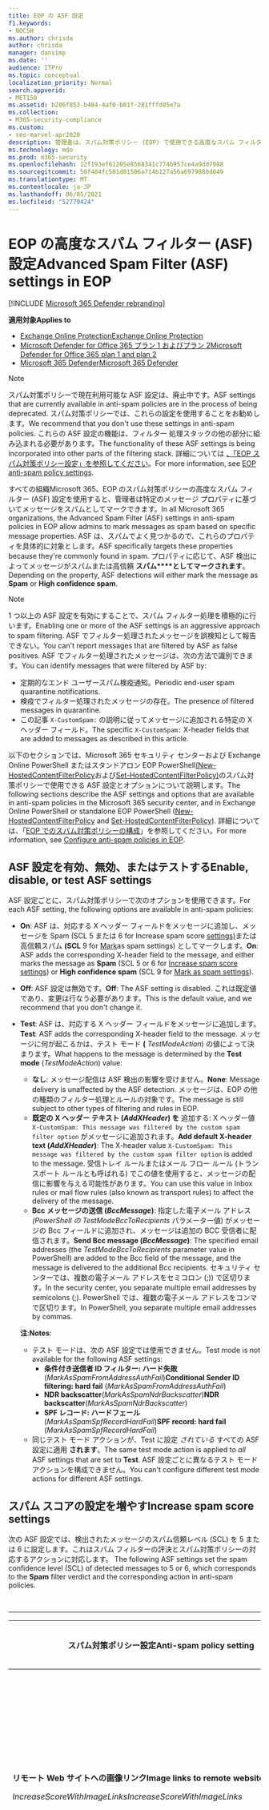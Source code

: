 ```yaml
---
title: EOP の ASF 設定
f1.keywords:
- NOCSH
ms.author: chrisda
author: chrisda
manager: dansimp
ms.date: ''
audience: ITPro
ms.topic: conceptual
localization_priority: Normal
search.appverid:
- MET150
ms.assetid: b286f853-b484-4af0-b01f-281fffd85e7a
ms.collection:
- M365-security-compliance
ms.custom:
- seo-marvel-apr2020
description: 管理者は、スパム対策ポリシー (EOP) で使用できる高度なスパム フィルター (ASF) 設定Exchange Online Protectionできます。
ms.technology: mdo
ms.prod: m365-security
ms.openlocfilehash: 12f193ef61205e8568341c774b957ce4a9dd7988
ms.sourcegitcommit: 50f484fc501d81506a714b127a56a6979888d849
ms.translationtype: MT
ms.contentlocale: ja-JP
ms.lasthandoff: 06/05/2021
ms.locfileid: "52779424"
---
```

# <a name="advanced-spam-filter-asf-settings-in-eop"></a><span data-ttu-id="37d8f-103">EOP の高度なスパム フィルター (ASF) 設定</span><span class="sxs-lookup"><span data-stu-id="37d8f-103">Advanced Spam Filter (ASF) settings in EOP</span></span>

[!INCLUDE [Microsoft 365 Defender rebranding](../includes/microsoft-defender-for-office.md)]

<span data-ttu-id="37d8f-104">**適用対象**</span><span class="sxs-lookup"><span data-stu-id="37d8f-104">**Applies to**</span></span>
- [<span data-ttu-id="37d8f-105">Exchange Online Protection</span><span class="sxs-lookup"><span data-stu-id="37d8f-105">Exchange Online Protection</span></span>](exchange-online-protection-overview.md)
- [<span data-ttu-id="37d8f-106">Microsoft Defender for Office 365 プラン 1 およびプラン 2</span><span class="sxs-lookup"><span data-stu-id="37d8f-106">Microsoft Defender for Office 365 plan 1 and plan 2</span></span>](defender-for-office-365.md)
- [<span data-ttu-id="37d8f-107">Microsoft 365 Defender</span><span class="sxs-lookup"><span data-stu-id="37d8f-107">Microsoft 365 Defender</span></span>](../defender/microsoft-365-defender.md)

> [!NOTE]
> <span data-ttu-id="37d8f-108">スパム対策ポリシーで現在利用可能な ASF 設定は、廃止中です。</span><span class="sxs-lookup"><span data-stu-id="37d8f-108">ASF settings that are currently available in anti-spam policies are in the process of being deprecated.</span></span> <span data-ttu-id="37d8f-109">スパム対策ポリシーでは、これらの設定を使用することをお勧めします。</span><span class="sxs-lookup"><span data-stu-id="37d8f-109">We recommend that you don't use these settings in anti-spam policies.</span></span> <span data-ttu-id="37d8f-110">これらの ASF 設定の機能は、フィルター 処理スタックの他の部分に組み込まれる必要があります。</span><span class="sxs-lookup"><span data-stu-id="37d8f-110">The functionality of these ASF settings is being incorporated into other parts of the filtering stack.</span></span> <span data-ttu-id="37d8f-111">詳細については [、「EOP スパム対策ポリシー設定」を参照してください](recommended-settings-for-eop-and-office365.md#eop-anti-spam-policy-settings)。</span><span class="sxs-lookup"><span data-stu-id="37d8f-111">For more information, see [EOP anti-spam policy settings](recommended-settings-for-eop-and-office365.md#eop-anti-spam-policy-settings).</span></span>

<span data-ttu-id="37d8f-112">すべての組織Microsoft 365、EOP のスパム対策ポリシーの高度なスパム フィルター (ASF) 設定を使用すると、管理者は特定のメッセージ プロパティに基づいてメッセージをスパムとしてマークできます。</span><span class="sxs-lookup"><span data-stu-id="37d8f-112">In all Microsoft 365 organizations, the Advanced Spam Filter (ASF) settings in anti-spam policies in EOP allow admins to mark messages as spam based on specific message properties.</span></span> <span data-ttu-id="37d8f-113">ASF は、スパムでよく見つかるので、これらのプロパティを具体的に対象とします。</span><span class="sxs-lookup"><span data-stu-id="37d8f-113">ASF specifically targets these properties because they're commonly found in spam.</span></span> <span data-ttu-id="37d8f-114">プロパティに応じて、ASF 検出によってメッセージがスパムまたは高信頼 **スパム\*\*\*\*としてマークされます**。</span><span class="sxs-lookup"><span data-stu-id="37d8f-114">Depending on the property, ASF detections will either mark the message as **Spam** or **High confidence spam**.</span></span>

> [!NOTE]
> <span data-ttu-id="37d8f-115">1 つ以上の ASF 設定を有効にすることで、スパム フィルター処理を積極的に行います。</span><span class="sxs-lookup"><span data-stu-id="37d8f-115">Enabling one or more of the ASF settings is an aggressive approach to spam filtering.</span></span> <span data-ttu-id="37d8f-116">ASF でフィルター処理されたメッセージを誤検知として報告できない。</span><span class="sxs-lookup"><span data-stu-id="37d8f-116">You can't report messages that are filtered by ASF as false positives.</span></span> <span data-ttu-id="37d8f-117">ASF でフィルター処理されたメッセージは、次の方法で識別できます。</span><span class="sxs-lookup"><span data-stu-id="37d8f-117">You can identify messages that were filtered by ASF by:</span></span>
>
> - <span data-ttu-id="37d8f-118">定期的なエンド ユーザースパム検疫通知。</span><span class="sxs-lookup"><span data-stu-id="37d8f-118">Periodic end-user spam quarantine notifications.</span></span>
> - <span data-ttu-id="37d8f-119">検疫でフィルター処理されたメッセージの存在。</span><span class="sxs-lookup"><span data-stu-id="37d8f-119">The presence of filtered messages in quarantine.</span></span>
> - <span data-ttu-id="37d8f-120">この記事 `X-CustomSpam:` の説明に従ってメッセージに追加される特定の X ヘッダー フィールド。</span><span class="sxs-lookup"><span data-stu-id="37d8f-120">The specific `X-CustomSpam:` X-header fields that are added to messages as described in this article.</span></span>

<span data-ttu-id="37d8f-121">以下のセクションでは、Microsoft 365 セキュリティ センターおよび Exchange Online PowerShell またはスタンドアロン EOP PowerShell[(New-HostedContentFilterPolicy](/powershell/module/exchange/new-hostedcontentfilterpolicy)および[Set-HostedContentFilterPolicy)](/powershell/module/exchange/set-hostedcontentfilterpolicy)のスパム対策ポリシーで使用できる ASF 設定とオプションについて説明します。</span><span class="sxs-lookup"><span data-stu-id="37d8f-121">The following sections describe the ASF settings and options that are available in anti-spam policies in the Microsoft 365 security center, and in Exchange Online PowerShell or standalone EOP PowerShell ([New-HostedContentFilterPolicy](/powershell/module/exchange/new-hostedcontentfilterpolicy) and [Set-HostedContentFilterPolicy](/powershell/module/exchange/set-hostedcontentfilterpolicy)).</span></span> <span data-ttu-id="37d8f-122">詳細については、「[EOP でのスパム対策ポリシーの構成](configure-your-spam-filter-policies.md)」を参照してください。</span><span class="sxs-lookup"><span data-stu-id="37d8f-122">For more information, see [Configure anti-spam policies in EOP](configure-your-spam-filter-policies.md).</span></span>

## <a name="enable-disable-or-test-asf-settings"></a><span data-ttu-id="37d8f-123">ASF 設定を有効、無効、またはテストする</span><span class="sxs-lookup"><span data-stu-id="37d8f-123">Enable, disable, or test ASF settings</span></span>

<span data-ttu-id="37d8f-124">ASF 設定ごとに、スパム対策ポリシーで次のオプションを使用できます。</span><span class="sxs-lookup"><span data-stu-id="37d8f-124">For each ASF setting, the following options are available in anti-spam policies:</span></span>

- <span data-ttu-id="37d8f-125">**On**: ASF は、対応する X ヘッダー フィールドをメッセージに追加し、メッセージを Spam (SCL 5 または 6 for Increase spam score [settings)](#increase-spam-score-settings)または高信頼スパム **(SCL** 9 for [Mark](#mark-as-spam-settings)as spam settings) としてマークします。</span><span class="sxs-lookup"><span data-stu-id="37d8f-125">**On**: ASF adds the corresponding X-header field to the message, and either marks the message as **Spam** (SCL 5 or 6 for [Increase spam score settings](#increase-spam-score-settings)) or **High confidence spam** (SCL 9 for [Mark as spam settings](#mark-as-spam-settings)).</span></span>
- <span data-ttu-id="37d8f-126">**Off**: ASF 設定は無効です。</span><span class="sxs-lookup"><span data-stu-id="37d8f-126">**Off**: The ASF setting is disabled.</span></span> <span data-ttu-id="37d8f-127">これは既定値であり、変更は行なう必要があります。</span><span class="sxs-lookup"><span data-stu-id="37d8f-127">This is the default value, and we recommend that you don't change it.</span></span>
- <span data-ttu-id="37d8f-128">**Test**: ASF は、対応する X ヘッダー フィールドをメッセージに追加します。</span><span class="sxs-lookup"><span data-stu-id="37d8f-128">**Test**: ASF adds the corresponding X-header field to the message.</span></span> <span data-ttu-id="37d8f-129">メッセージに何が起こるかは、テスト モード **(** *TestModeAction*) の値によって決まります。</span><span class="sxs-lookup"><span data-stu-id="37d8f-129">What happens to the message is determined by the **Test mode** (*TestModeAction*) value:</span></span>
  - <span data-ttu-id="37d8f-130">**なし**: メッセージ配信は ASF 検出の影響を受けません。</span><span class="sxs-lookup"><span data-stu-id="37d8f-130">**None**: Message delivery is unaffected by the ASF detection.</span></span> <span data-ttu-id="37d8f-131">メッセージは、EOP の他の種類のフィルター処理とルールの対象です。</span><span class="sxs-lookup"><span data-stu-id="37d8f-131">The message is still subject to other types of filtering and rules in EOP.</span></span>
  - <span data-ttu-id="37d8f-132">**既定の X ヘッダー テキスト (*AddXHeader*) を** 追加する: X ヘッダー値 `X-CustomSpam: This message was filtered by the custom spam filter option` がメッセージに追加されます。</span><span class="sxs-lookup"><span data-stu-id="37d8f-132">**Add default X-header text (*AddXHeader*)**: The X-header value `X-CustomSpam: This message was filtered by the custom spam filter option` is added to the message.</span></span> <span data-ttu-id="37d8f-133">受信トレイ ルールまたはメール フロー ルール (トランスポート ルールとも呼ばれる) でこの値を使用すると、メッセージの配信に影響を与える可能性があります。</span><span class="sxs-lookup"><span data-stu-id="37d8f-133">You can use this value in Inbox rules or mail flow rules (also known as transport rules) to affect the delivery of the message.</span></span>
  - <span data-ttu-id="37d8f-134">**Bcc メッセージの送信 (*BccMessage*)**: 指定した電子メール アドレス *(PowerShell の TestModeBccToRecipients* パラメーター値) がメッセージの Bcc フィールドに追加され、メッセージは追加の BCC 受信者に配信されます。</span><span class="sxs-lookup"><span data-stu-id="37d8f-134">**Send Bcc message (*BccMessage*)**: The specified email addresses (the *TestModeBccToRecipients* parameter value in PowerShell) are added to the Bcc field of the message, and the message is delivered to the additional Bcc recipients.</span></span> <span data-ttu-id="37d8f-135">セキュリティ センターでは、複数の電子メール アドレスをセミコロン (;)) で区切ります。</span><span class="sxs-lookup"><span data-stu-id="37d8f-135">In the security center, you separate multiple email addresses by semicolons (;).</span></span> <span data-ttu-id="37d8f-136">PowerShell では、複数の電子メール アドレスをコンマで区切ります。</span><span class="sxs-lookup"><span data-stu-id="37d8f-136">In PowerShell, you separate multiple email addresses by commas.</span></span>

  <span data-ttu-id="37d8f-137">**注**:</span><span class="sxs-lookup"><span data-stu-id="37d8f-137">**Notes**:</span></span>

  - <span data-ttu-id="37d8f-138">テスト モードは、次の ASF 設定では使用できません。</span><span class="sxs-lookup"><span data-stu-id="37d8f-138">Test mode is not available for the following ASF settings:</span></span>
    - <span data-ttu-id="37d8f-139">**条件付き送信者 ID フィルター: ハード失敗** (*MarkAsSpamFromAddressAuthFail*)</span><span class="sxs-lookup"><span data-stu-id="37d8f-139">**Conditional Sender ID filtering: hard fail** (*MarkAsSpamFromAddressAuthFail*)</span></span>
    - <span data-ttu-id="37d8f-140">**NDR backscatter**(*MarkAsSpamNdrBackscatter*)</span><span class="sxs-lookup"><span data-stu-id="37d8f-140">**NDR backscatter**(*MarkAsSpamNdrBackscatter*)</span></span>
    - <span data-ttu-id="37d8f-141">**SPF レコード: ハードフェール** (*MarkAsSpamSpfRecordHardFail*)</span><span class="sxs-lookup"><span data-stu-id="37d8f-141">**SPF record: hard fail** (*MarkAsSpamSpfRecordHardFail*)</span></span>
  - <span data-ttu-id="37d8f-142">同じテスト モード アクションが、Test に設定 *されている* すべての ASF 設定に適用 **されます**。</span><span class="sxs-lookup"><span data-stu-id="37d8f-142">The same test mode action is applied to *all* ASF settings that are set to **Test**.</span></span> <span data-ttu-id="37d8f-143">ASF 設定ごとに異なるテスト モードアクションを構成できません。</span><span class="sxs-lookup"><span data-stu-id="37d8f-143">You can't configure different test mode actions for different ASF settings.</span></span>

## <a name="increase-spam-score-settings"></a><span data-ttu-id="37d8f-144">スパム スコアの設定を増やす</span><span class="sxs-lookup"><span data-stu-id="37d8f-144">Increase spam score settings</span></span>

<span data-ttu-id="37d8f-145">次の ASF 設定では、検出されたメッセージのスパム信頼レベル (SCL) を 5 または 6 に設定します。これはスパム フィルターの評決とスパム対策ポリシーの対応するアクションに対応します。 </span><span class="sxs-lookup"><span data-stu-id="37d8f-145">The following ASF settings set the spam confidence level (SCL) of detected messages to 5 or 6, which corresponds to the **Spam** filter verdict and the corresponding action in anti-spam policies.</span></span>

<br>

****

|<span data-ttu-id="37d8f-146">スパム対策ポリシー設定</span><span class="sxs-lookup"><span data-stu-id="37d8f-146">Anti-spam policy setting</span></span>|<span data-ttu-id="37d8f-147">説明</span><span class="sxs-lookup"><span data-stu-id="37d8f-147">Description</span></span>|<span data-ttu-id="37d8f-148">X ヘッダーの追加</span><span class="sxs-lookup"><span data-stu-id="37d8f-148">X-header added</span></span>|
|---|---|---|
|<span data-ttu-id="37d8f-149">**リモート Web サイトへの画像リンク**</span><span class="sxs-lookup"><span data-stu-id="37d8f-149">**Image links to remote websites**</span></span> <p> <span data-ttu-id="37d8f-150">*IncreaseScoreWithImageLinks*</span><span class="sxs-lookup"><span data-stu-id="37d8f-150">*IncreaseScoreWithImageLinks*</span></span>|<span data-ttu-id="37d8f-151">リモート サイトへの HTML タグ リンクを含むメッセージ (http など) は、 `<Img>` スパムとしてマークされます。</span><span class="sxs-lookup"><span data-stu-id="37d8f-151">Messages that contain `<Img>` HTML tag links to remote sites (for example, using http) are marked as spam.</span></span>|`X-CustomSpam: Image links to remote sites`|
|<span data-ttu-id="37d8f-152">**URL 内の数値 IP アドレス**</span><span class="sxs-lookup"><span data-stu-id="37d8f-152">**Numeric IP address in URL**</span></span> <p> <span data-ttu-id="37d8f-153">*IncreaseScoreWithNumericIps*</span><span class="sxs-lookup"><span data-stu-id="37d8f-153">*IncreaseScoreWithNumericIps*</span></span>|<span data-ttu-id="37d8f-154">数値ベースの URL (通常は IP アドレス) を含むメッセージは、スパムとしてマークされます。</span><span class="sxs-lookup"><span data-stu-id="37d8f-154">Messages that contain numeric-based URLs (typically, IP addresses) are marked as spam.</span></span>|`X-CustomSpam: Numeric IP in URL`|
|<span data-ttu-id="37d8f-155">**別のポートに対する URL リダイレクト**</span><span class="sxs-lookup"><span data-stu-id="37d8f-155">**URL redirect to other port**</span></span> <p> <span data-ttu-id="37d8f-156">*IncreaseScoreWithRedirectToOtherPort*</span><span class="sxs-lookup"><span data-stu-id="37d8f-156">*IncreaseScoreWithRedirectToOtherPort*</span></span>|<span data-ttu-id="37d8f-157">80 (HTTP)、8080 (代替 HTTP)、または 443 (HTTPS) 以外の TCP ポートにリダイレクトするハイパーリンクを含むメッセージは、スパムとしてマークされます。</span><span class="sxs-lookup"><span data-stu-id="37d8f-157">Message that contain hyperlinks that redirect to TCP ports other than 80 (HTTP), 8080 (alternate HTTP), or 443 (HTTPS) are marked as spam.</span></span>|`X-CustomSpam: URL redirect to other port`|
|<span data-ttu-id="37d8f-158">**.biz または .info Web サイトへのリンク**</span><span class="sxs-lookup"><span data-stu-id="37d8f-158">**Links to .biz or .info websites**</span></span> <p> <span data-ttu-id="37d8f-159">*IncreaseScoreWithBizOrInfoUrls*</span><span class="sxs-lookup"><span data-stu-id="37d8f-159">*IncreaseScoreWithBizOrInfoUrls*</span></span>|<span data-ttu-id="37d8f-160">メッセージの本文 `.biz` に `.info` 含まれるメッセージまたはリンクは、スパムとしてマークされます。</span><span class="sxs-lookup"><span data-stu-id="37d8f-160">Messages that contain `.biz` or `.info` links in the body of the message are marked as spam.</span></span>|`X-CustomSpam: URL to .biz or .info websites`|
|

## <a name="mark-as-spam-settings"></a><span data-ttu-id="37d8f-161">スパム設定としてマークする</span><span class="sxs-lookup"><span data-stu-id="37d8f-161">Mark as spam settings</span></span>

<span data-ttu-id="37d8f-162">次の ASF 設定では、検出されたメッセージの SCL を 9に設定します。これは、高信頼スパム フィルターの評決とスパム対策ポリシーの対応するアクションに対応します。</span><span class="sxs-lookup"><span data-stu-id="37d8f-162">The following ASF settings set the SCL of detected messages to 9, which corresponds to the **High confidence spam** filter verdict and the corresponding action in anti-spam policies.</span></span>

<br>

****

|<span data-ttu-id="37d8f-163">スパム対策ポリシー設定</span><span class="sxs-lookup"><span data-stu-id="37d8f-163">Anti-spam policy setting</span></span>|<span data-ttu-id="37d8f-164">説明</span><span class="sxs-lookup"><span data-stu-id="37d8f-164">Description</span></span>|<span data-ttu-id="37d8f-165">X ヘッダーの追加</span><span class="sxs-lookup"><span data-stu-id="37d8f-165">X-header added</span></span>|
|---|---|---|
|<span data-ttu-id="37d8f-166">**空メッセージ**</span><span class="sxs-lookup"><span data-stu-id="37d8f-166">**Empty messages**</span></span> <p> <span data-ttu-id="37d8f-167">*MarkAsSpamEmptyMessages*</span><span class="sxs-lookup"><span data-stu-id="37d8f-167">*MarkAsSpamEmptyMessages*</span></span>|<span data-ttu-id="37d8f-168">件名がないメッセージ、メッセージ本文にコンテンツがない、添付ファイルがないメッセージは、高信頼スパムとしてマークされます。</span><span class="sxs-lookup"><span data-stu-id="37d8f-168">Messages with no subject, no content in the message body, and no attachments are marked as high confidence spam.</span></span>|`X-CustomSpam: Empty Message`|
|<span data-ttu-id="37d8f-169">**HTML の埋め込みタグ**</span><span class="sxs-lookup"><span data-stu-id="37d8f-169">**Embedded tags in HTML**</span></span> <p> <span data-ttu-id="37d8f-170">*MarkAsSpamEmbedTagsInHtml*</span><span class="sxs-lookup"><span data-stu-id="37d8f-170">*MarkAsSpamEmbedTagsInHtml*</span></span>|<span data-ttu-id="37d8f-171">HTML タグを含 `<embed>` むメッセージは、高信頼スパムとしてマークされます。</span><span class="sxs-lookup"><span data-stu-id="37d8f-171">Message that contain `<embed>` HTML tags are marked as high confidence spam.</span></span> <p> <span data-ttu-id="37d8f-172">このタグを使用すると、HTML ドキュメント (サウンド、ビデオ、画像など) にさまざまな種類のドキュメントを埋め込みできます。</span><span class="sxs-lookup"><span data-stu-id="37d8f-172">This tag allows the embedding of different kinds of documents in an HTML document (for example, sounds, videos, or pictures).</span></span>|`X-CustomSpam: Embed tag in html`|
|<span data-ttu-id="37d8f-173">**HTML 内の JavaScript または VBScript**</span><span class="sxs-lookup"><span data-stu-id="37d8f-173">**JavaScript or VBScript in HTML**</span></span> <p> <span data-ttu-id="37d8f-174">*MarkAsSpamJavaScriptInHtml*</span><span class="sxs-lookup"><span data-stu-id="37d8f-174">*MarkAsSpamJavaScriptInHtml*</span></span>|<span data-ttu-id="37d8f-175">Html で JavaScript またはスクリプト Visual Basicを使用するメッセージは、高信頼スパムとしてマークされます。</span><span class="sxs-lookup"><span data-stu-id="37d8f-175">Messages that use JavaScript or Visual Basic Script Edition in HTML are marked as high confidence spam.</span></span> <p> <span data-ttu-id="37d8f-176">これらのスクリプト言語は、電子メール メッセージで使用され、特定のアクションが自動的に発生します。</span><span class="sxs-lookup"><span data-stu-id="37d8f-176">These scripting languages are used in email messages to cause specific actions to automatically occur.</span></span>|`X-CustomSpam: Javascript or VBscript tags in HTML`|
|<span data-ttu-id="37d8f-177">**HTML 内の Form タグ**</span><span class="sxs-lookup"><span data-stu-id="37d8f-177">**Form tags in HTML**</span></span> <p> <span data-ttu-id="37d8f-178">*MarkAsSpamFormTagsInHtml*</span><span class="sxs-lookup"><span data-stu-id="37d8f-178">*MarkAsSpamFormTagsInHtml*</span></span>|<span data-ttu-id="37d8f-179">HTML タグを含 `<form>` むメッセージは、高信頼スパムとしてマークされます。</span><span class="sxs-lookup"><span data-stu-id="37d8f-179">Messages that contain `<form>` HTML tags are marked as high confidence spam.</span></span> <p> <span data-ttu-id="37d8f-180">このタグは、Web サイト フォームの作成に使用されます。</span><span class="sxs-lookup"><span data-stu-id="37d8f-180">This tag is used to create website forms.</span></span> <span data-ttu-id="37d8f-181">広告メールには、受信者から情報を要求するために、このタグが含まれていることがよくあります。</span><span class="sxs-lookup"><span data-stu-id="37d8f-181">Email advertisements often include this tag to solicit information from the recipient.</span></span>|`X-CustomSpam: Form tag in html`|
|<span data-ttu-id="37d8f-182">**HTML のフレームタグまたは iframe タグ**</span><span class="sxs-lookup"><span data-stu-id="37d8f-182">**Frame or iframe tags in HTML**</span></span> <p> <span data-ttu-id="37d8f-183">*MarkAsSpamFramesInHtml*</span><span class="sxs-lookup"><span data-stu-id="37d8f-183">*MarkAsSpamFramesInHtml*</span></span>|<span data-ttu-id="37d8f-184">タグまたは `<frame>` HTML タグを `<iframe>` 含むメッセージは、高信頼スパムとしてマークされます。</span><span class="sxs-lookup"><span data-stu-id="37d8f-184">Messages that contain `<frame>` or `<iframe>` HTML tags are marked as high confidence spam.</span></span> <p> <span data-ttu-id="37d8f-185">これらのタグは、テキストまたはグラフィックスを表示するためのページの書式を設定するために電子メール メッセージで使用されます。</span><span class="sxs-lookup"><span data-stu-id="37d8f-185">These tags are used in email messages to format the page for displaying text or graphics.</span></span>|`X-CustomSpam: IFRAME or FRAME in HTML`|
|<span data-ttu-id="37d8f-186">**HTML 内の Web バグ**</span><span class="sxs-lookup"><span data-stu-id="37d8f-186">**Web bugs in HTML**</span></span> <p> <span data-ttu-id="37d8f-187">*MarkAsSpamWebBugsInHtml*</span><span class="sxs-lookup"><span data-stu-id="37d8f-187">*MarkAsSpamWebBugsInHtml*</span></span>|<span data-ttu-id="37d8f-188">*Web バグ*(Web ビーコンとも呼ばれる) は、メッセージが受信者によって読み取られたかどうかを判断するために電子メール メッセージで使用されるグラフィック要素 (多くの場合、1 ピクセル単位で 1 ピクセル) です。</span><span class="sxs-lookup"><span data-stu-id="37d8f-188">A *web bug* (also known as a *web beacon*) is a graphic element (often as small as one pixel by one pixel) that's used in email messages to determine whether the message was read by the recipient.</span></span> <p> <span data-ttu-id="37d8f-189">Web バグを含むメッセージは、高信頼スパムとしてマークされます。</span><span class="sxs-lookup"><span data-stu-id="37d8f-189">Messages that contain web bugs are marked as high confidence spam.</span></span> <p> <span data-ttu-id="37d8f-190">正規のニュースレターでは Web バグが使用される場合があります。ただし、多くの場合、これはプライバシー侵害であると考える人も多い。</span><span class="sxs-lookup"><span data-stu-id="37d8f-190">Legitimate newsletters might use web bugs, although many consider this an invasion of privacy.</span></span> |`X-CustomSpam: Web bug`|
|<span data-ttu-id="37d8f-191">**HTML 内の Object タグ**</span><span class="sxs-lookup"><span data-stu-id="37d8f-191">**Object tags in HTML**</span></span> <p> <span data-ttu-id="37d8f-192">*MarkAsSpamObjectTagsInHtml*</span><span class="sxs-lookup"><span data-stu-id="37d8f-192">*MarkAsSpamObjectTagsInHtml*</span></span>|<span data-ttu-id="37d8f-193">HTML タグを含 `<object>` むメッセージは、高信頼スパムとしてマークされます。</span><span class="sxs-lookup"><span data-stu-id="37d8f-193">Messages that contain `<object>` HTML tags are marked as high confidence spam.</span></span> <p> <span data-ttu-id="37d8f-194">このタグを使用すると、プラグインまたはアプリケーションを HTML ウィンドウで実行できます。</span><span class="sxs-lookup"><span data-stu-id="37d8f-194">This tag allows plug-ins or applications to run in an HTML window.</span></span>|`X-CustomSpam: Object tag in html`|
|<span data-ttu-id="37d8f-195">**機密性の高い単語**</span><span class="sxs-lookup"><span data-stu-id="37d8f-195">**Sensitive words**</span></span> <p> <span data-ttu-id="37d8f-196">*MarkAsSpamSensitiveWordList*</span><span class="sxs-lookup"><span data-stu-id="37d8f-196">*MarkAsSpamSensitiveWordList*</span></span>|<span data-ttu-id="37d8f-197">Microsoft は、不快な可能性のあるメッセージに関連付けられている単語の動的で編集できないリストを保持しています。</span><span class="sxs-lookup"><span data-stu-id="37d8f-197">Microsoft maintains a dynamic but non-editable list of words that are associated with potentially offensive messages.</span></span> <p> <span data-ttu-id="37d8f-198">件名またはメッセージ本文の機密性の高い単語リストの単語を含むメッセージは、高信頼スパムとしてマークされます。</span><span class="sxs-lookup"><span data-stu-id="37d8f-198">Messages that contain words from the sensitive word list in the subject or message body are marked as high confidence spam.</span></span>|`X-CustomSpam: Sensitive word in subject/body`|
|<span data-ttu-id="37d8f-199">**SPF レコード:Hard Fail**</span><span class="sxs-lookup"><span data-stu-id="37d8f-199">**SPF record: hard fail**</span></span> <p> <span data-ttu-id="37d8f-200">*MarkAsSpamSpfRecordHardFail*</span><span class="sxs-lookup"><span data-stu-id="37d8f-200">*MarkAsSpamSpfRecordHardFail*</span></span>|<span data-ttu-id="37d8f-201">送信元メール ドメインの DNS の SPF Sender Policy Framework (SPF) レコードで指定されていない IP アドレスから送信されたメッセージは、高信頼スパムとしてマークされます。</span><span class="sxs-lookup"><span data-stu-id="37d8f-201">Messages sent from an IP address that isn't specified in the SPF Sender Policy Framework (SPF) record in DNS for the source email domain are marked as high confidence spam.</span></span> <p> <span data-ttu-id="37d8f-202">この設定では、テスト モードを使用できません。</span><span class="sxs-lookup"><span data-stu-id="37d8f-202">Test mode is not available for this setting.</span></span>|`X-CustomSpam: SPF Record Fail`|
|<span data-ttu-id="37d8f-203">**送信者 ID のフィルター処理が失敗する**</span><span class="sxs-lookup"><span data-stu-id="37d8f-203">**Sender ID filtering hard fail**</span></span> <p> <span data-ttu-id="37d8f-204">*MarkAsSpamFromAddressAuthFail*</span><span class="sxs-lookup"><span data-stu-id="37d8f-204">*MarkAsSpamFromAddressAuthFail*</span></span>|<span data-ttu-id="37d8f-205">条件付き送信者 ID チェックに失敗したメッセージは、スパムとしてマークされます。</span><span class="sxs-lookup"><span data-stu-id="37d8f-205">Messages that hard fail a conditional Sender ID check are marked as spam.</span></span> <p> <span data-ttu-id="37d8f-206">この設定では、SPF チェックと送信者 ID チェックを組み合わせ、偽造された送信者を含むメッセージ ヘッダーから保護します。</span><span class="sxs-lookup"><span data-stu-id="37d8f-206">This setting combines an SPF check with a Sender ID check to help protect against message headers that contain forged senders.</span></span> <p> <span data-ttu-id="37d8f-207">この設定では、テスト モードを使用できません。</span><span class="sxs-lookup"><span data-stu-id="37d8f-207">Test mode is not available for this setting.</span></span>|`X-CustomSpam: SPF From Record Fail`|
|<span data-ttu-id="37d8f-208">**Backscatter**</span><span class="sxs-lookup"><span data-stu-id="37d8f-208">**Backscatter**</span></span> <p> <span data-ttu-id="37d8f-209">*MarkAsSpamNdrBackscatter*</span><span class="sxs-lookup"><span data-stu-id="37d8f-209">*MarkAsSpamNdrBackscatter*</span></span>|<span data-ttu-id="37d8f-210">*Backscatter* は、電子メール メッセージ内の偽造送信者によって引き起こされた配信不可レポート (NDRs またはバウンス メッセージとも呼ばれる) です。</span><span class="sxs-lookup"><span data-stu-id="37d8f-210">*Backscatter* is useless non-delivery reports (also known as NDRs or bounce messages) caused by forged senders in email messages.</span></span> <span data-ttu-id="37d8f-211">詳細については [、「Backscatter メッセージと EOP」を参照してください](backscatter-messages-and-eop.md)。</span><span class="sxs-lookup"><span data-stu-id="37d8f-211">For more information, see [Backscatter messages and EOP](backscatter-messages-and-eop.md).</span></span> <p> <span data-ttu-id="37d8f-212">正当な NDRs が配信され、バックスカッターがスパムとしてマークされるので、次の環境でこの設定を構成する必要があります。</span><span class="sxs-lookup"><span data-stu-id="37d8f-212">You don't need to configure this setting in the following environments, because legitimate NDRs are delivered, and backscatter is marked as spam:</span></span> <ul><li><span data-ttu-id="37d8f-213">Microsoft 365メールボックスを持つExchange Online組織。</span><span class="sxs-lookup"><span data-stu-id="37d8f-213">Microsoft 365 organizations with Exchange Online mailboxes.</span></span></li><li><span data-ttu-id="37d8f-214">EOP を介して送信メールをルーティング *する* オンプレミスの電子メール組織。</span><span class="sxs-lookup"><span data-stu-id="37d8f-214">On-premises email organizations where you route *outbound* email through EOP.</span></span></li></ul> <p> <span data-ttu-id="37d8f-215">受信メールをオンプレミスメールボックスに保護するスタンドアロン EOP 環境では、この設定をオンまたはオフにすると、次の結果が得られます。</span><span class="sxs-lookup"><span data-stu-id="37d8f-215">In standalone EOP environments that protect inbound email to on-premises mailboxes, turning this setting on or off has the following result:</span></span> <ul><li> <span data-ttu-id="37d8f-216">**On**: 正当なNDRsが配信され、バックスカッターはスパムとしてマークされます。</span><span class="sxs-lookup"><span data-stu-id="37d8f-216">**On**: Legitimate NDRs are delivered, and backscatter is marked as spam.</span></span></li><li><span data-ttu-id="37d8f-217">**Off**: 正当な NDRs とバックスカッターは、通常のスパム フィルター処理を実行します。</span><span class="sxs-lookup"><span data-stu-id="37d8f-217">**Off**: Legitimate NDRs and backscatter go through normal spam filtering.</span></span> <span data-ttu-id="37d8f-218">ほとんどの正当なNDRsは、元のメッセージ送信者に配信されます。</span><span class="sxs-lookup"><span data-stu-id="37d8f-218">Most legitimate NDRs will be delivered to the original message sender.</span></span> <span data-ttu-id="37d8f-219">すべてではない一部のバックスカッターは、高信頼スパムとしてマークされます。</span><span class="sxs-lookup"><span data-stu-id="37d8f-219">Some, but not all, backscatter are marked as high confidence spam.</span></span> <span data-ttu-id="37d8f-220">定義上、backscatter はスプーフィングされた送信者にのみ配信できます。元の送信者には配信されません。</span><span class="sxs-lookup"><span data-stu-id="37d8f-220">By definition, backscatter can only be delivered to the spoofed sender, not to the original sender.</span></span></li></ul> <p> <span data-ttu-id="37d8f-221">この設定では、テスト モードを使用できません。</span><span class="sxs-lookup"><span data-stu-id="37d8f-221">Test mode is not available for this setting.</span></span>|`X-CustomSpam: Backscatter NDR`|
|
